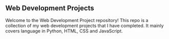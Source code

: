 ## Web Development Projects

Welcome to the Web Development Project repository! This repo is a collection of my web development projects that I have completed. It mainly covers language in Python, HTML, CSS and JavaScript.
